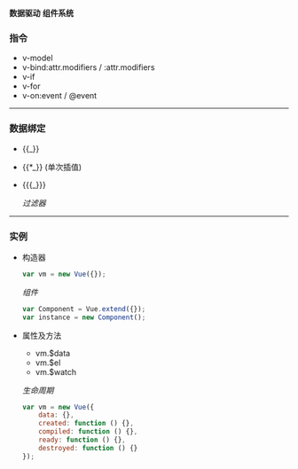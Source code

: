 __数据驱动__ __组件系统__

### 指令 ###
+ v-model
+ v-bind:attr.modifiers / :attr.modifiers
+ v-if
+ v-for
+ v-on:event / @event

***

### 数据绑定 ###
+ {{_}}
+ {{*_}} (单次插值)
+ {{{_}}}

    _过滤器_

***

### 实例 ###
+ 构造器

    ```javascript
    var vm = new Vue({});
    ```

    _组件_
    ```javascript
    var Component = Vue.extend({});
    var instance = new Component();
    ```

+ 属性及方法
    + vm.$data
    + vm.$el
    + vm.$watch

    _生命周期_
    ```javascript
    var vm = new Vue({
        data: {},
        created: function () {},
        compiled: function () {},
        ready: function () {},
        destroyed: function () {}
    });
    ```